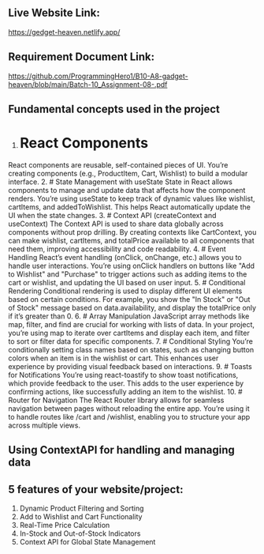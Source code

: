 ## Live Website Link:
https://gedget-heaven.netlify.app/

## Requirement Document Link:
https://github.com/ProgrammingHero1/B10-A8-gadget-heaven/blob/main/Batch-10_Assignment-08-.pdf

## Fundamental concepts used in the project
1. # React Components
React components are reusable, self-contained pieces of UI. You’re creating components (e.g., ProductItem, Cart, Wishlist) to build a modular interface.
2. # State Management with useState
State in React allows components to manage and update data that affects how the component renders.
You’re using useState to keep track of dynamic values like wishlist, cartItems, and addedToWishlist. This helps React automatically update the UI when the state changes.
3. # Context API (createContext and useContext)
The Context API is used to share data globally across components without prop drilling.
By creating contexts like CartContext, you can make wishlist, cartItems, and totalPrice available to all components that need them, improving accessibility and code readability.
4. # Event Handling
React’s event handling (onClick, onChange, etc.) allows you to handle user interactions.
You’re using onClick handlers on buttons like "Add to Wishlist" and "Purchase" to trigger actions such as adding items to the cart or wishlist, and updating the UI based on user input.
5. # Conditional Rendering
Conditional rendering is used to display different UI elements based on certain conditions.
For example, you show the "In Stock" or "Out of Stock" message based on data.availability, and display the totalPrice only if it’s greater than 0.
6. # Array Manipulation
JavaScript array methods like map, filter, and find are crucial for working with lists of data.
In your project, you’re using map to iterate over cartItems and display each item, and filter to sort or filter data for specific components.
7. # Conditional Styling
You’re conditionally setting class names based on states, such as changing button colors when an item is in the wishlist or cart.
This enhances user experience by providing visual feedback based on interactions.
9. # Toasts for Notifications
You’re using react-toastify to show toast notifications, which provide feedback to the user.
This adds to the user experience by confirming actions, like successfully adding an item to the wishlist.
10. # Router for Navigation
The React Router library allows for seamless navigation between pages without reloading the entire app.
You’re using it to handle routes like /cart and /wishlist, enabling you to structure your app across multiple views.

## Using ContextAPI for handling and managing data

## 5 features of your website/project:
1. Dynamic Product Filtering and Sorting
2. Add to Wishlist and Cart Functionality
3. Real-Time Price Calculation
4. In-Stock and Out-of-Stock Indicators
5. Context API for Global State Management